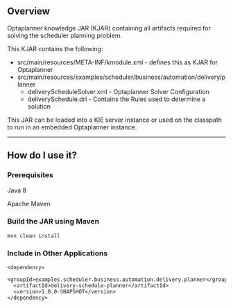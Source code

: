 ## Overview

Optaplanner knowledge JAR (KJAR) containing all artifacts required for solving the scheduler planning problem.

This KJAR contains the following:

* src/main/resources/META-INF/kmodule.xml - defines this as KJAR for Optaplanner
* src/main/resources/examples/scheduler/business/automation/delivery/planner
  * deliveryScheduleSolver.xml - Optaplanner Solver Configuration
  * deliverySchedule.drl - Contains the Rules used to determine a solution

This JAR can be loaded into a KIE server instance or used on the classpath to run in an embedded Optaplanner instance.

---

## How do I use it?

### Prerequisites

Java 8

Apache Maven

### Build the JAR using Maven

`mvn clean install`

### Include in Other Applications

```
<dependency>
  <groupId>examples.scheduler.business.automation.delivery.planner</groupId>
  <artifactId>delivery-schedule-planner</artifactId>
  <version>1.0.0-SNAPSHOT</version>
</dependency>
```